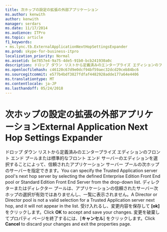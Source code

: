 ```yaml
---
title: 次ホップの設定の拡張の外部アプリケーション
ms.author: kenwith
author: kenwith
manager: serdars
ms.date: 11/17/2014
ms.audience: ITPro
ms.topic: article
f1_keywords:
- ms.lync.tb.ExternalApplicationNextHopSettingsExpander
ms.prod: skype-for-business-itpro
localization_priority: Normal
ms.assetid: be7857e4-9a75-4de5-91b0-bcb241930a0c
description: ドロップ ダウン リストから定義済みのエンタープライズ エディションのフロント エンド プールまたは標準的なフロント エンド サーバーのエディションを選択することによって、信頼されたアプリケーション サーバー プールの次ホップのサーバーを指定できます。 ディレクターまたはディレクター プールは、アプリケーションの信頼されたサーバー次ホップの選択が有効ではありませんし、一覧に表示されません。 そのまま使用し、変更を保存するには、[ok] をクリックします。 変更を破棄し、プロパティ ページを終了するには [キャンセル] をクリックします。
ms.openlocfilehash: c46120c67d9e0dcf94bf59aec32dcd29ceb84bc6
ms.sourcegitcommit: e577b4bdf3827fdfaf4482928adde177a64e4406
ms.translationtype: MT
ms.contentlocale: ja-JP
ms.lasthandoff: 05/24/2018
---
```

# <a name="external-application-next-hop-settings-expander"></a><span data-ttu-id="0bd8b-106">次ホップの設定の拡張の外部アプリケーション</span><span class="sxs-lookup"><span data-stu-id="0bd8b-106">External Application Next Hop Settings Expander</span></span>
 
<span data-ttu-id="0bd8b-107">ドロップ ダウン リストから定義済みのエンタープライズ エディションのフロント エンド プールまたは標準的なフロント エンド サーバーのエディションを選択することによって、信頼されたアプリケーション サーバー プールの次ホップのサーバーを指定できます。</span><span class="sxs-lookup"><span data-stu-id="0bd8b-107">You can specify the Trusted Application server pool's next hop server by selecting the defined Enterprise Edition Front End pool or Standard Edition Front End Server from the drop-down list.</span></span> <span data-ttu-id="0bd8b-108">ディレクターまたはディレクター プールは、アプリケーションの信頼されたサーバー次ホップの選択が有効ではありませんし、一覧に表示されません。</span><span class="sxs-lookup"><span data-stu-id="0bd8b-108">A Director or Director pool is not a valid selection for a Trusted Application server next hop, and it will not appear in the list.</span></span> <span data-ttu-id="0bd8b-109">受け入れるし、変更内容を保存して **[ok]** をクリックします。</span><span class="sxs-lookup"><span data-stu-id="0bd8b-109">Click **OK** to accept and save your changes.</span></span> <span data-ttu-id="0bd8b-110">変更を破棄してプロパティ ページを終了するには、[**キャンセル**] をクリックします。</span><span class="sxs-lookup"><span data-stu-id="0bd8b-110">Click **Cancel** to discard your changes and exit the properties page.</span></span>
  

